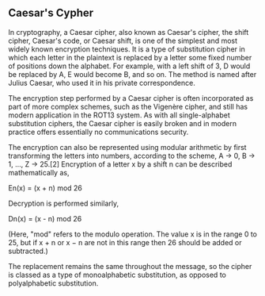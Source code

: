 ## Caesar's Cypher
In cryptography, a Caesar cipher, also known as Caesar's cipher, the shift cipher, Caesar's code, or Caesar shift, is one of the simplest and most widely known encryption techniques. It is a type of substitution cipher in which each letter in the plaintext is replaced by a letter some fixed number of positions down the alphabet. For example, with a left shift of 3, D would be replaced by A, E would become B, and so on. The method is named after Julius Caesar, who used it in his private correspondence.

The encryption step performed by a Caesar cipher is often incorporated as part of more complex schemes, such as the Vigenère cipher, and still has modern application in the ROT13 system. As with all single-alphabet substitution ciphers, the Caesar cipher is easily broken and in modern practice offers essentially no communications security.

The encryption can also be represented using modular arithmetic by first transforming the letters into numbers, according to the scheme, A → 0, B → 1, ..., Z → 25.[2] Encryption of a letter x by a shift n can be described mathematically as,

En(x) = (x + n) mod 26

Decryption is performed similarly,

Dn(x) = (x - n) mod 26

(Here, "mod" refers to the modulo operation. The value x is in the range 0 to 25, but if x + n or x − n are not in this range then 26 should be added or subtracted.)

The replacement remains the same throughout the message, so the cipher is classed as a type of monoalphabetic substitution, as opposed to polyalphabetic substitution.
